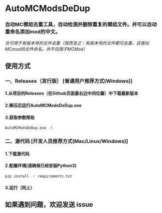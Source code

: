 # AutoMCModsDeDup

### 自动MC模组去重工具，自动检测并删除重复的模组文件。并可以自动重命名添加mod的中文。

_也可用于有版本号的文件去重（简而言之：有版本号的文件都可去重，且类似MCmod的文件命名，并不仅限于MCMod）_ 

## 使用方式
### 一、Releases（发行版） [普通用户推荐方式(Windows)]
#### 1.从项目的Releases（在Github页面最右边中间位置）中下载最新版本
#### 2.解压后运行AutoMCModsDeDup.exe
#### 3.获取参数帮助
```bash
AutoMCModsDeDup.exe -h
```

### 二、源代码 [开发人员推荐方式(Mac/Linux/Windows)]
#### 1.下载源代码
#### 2.配置环境(请确保已经安装Python3)
```bash
pip install -r requirements.txt
```
#### 3.运行（同上）

## 如果遇到问题，欢迎发送 issue 
